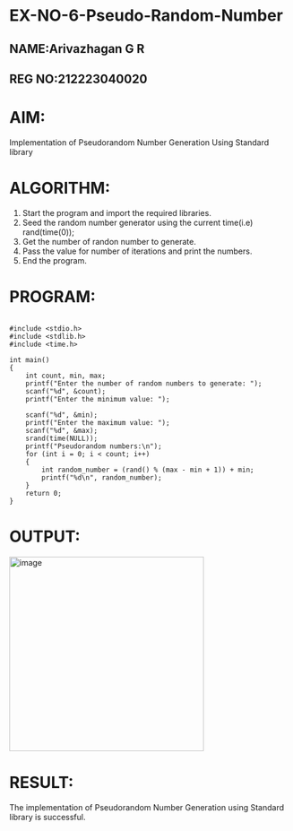 # EX-NO-6-Pseudo-Random-Number

## NAME:Arivazhagan G R
## REG NO:212223040020


# AIM: 

Implementation of Pseudorandom Number Generation Using Standard library


# ALGORITHM:

1) Start the program and import the required libraries.
2) Seed the random number generator using the current time(i.e)
rand(time(0));
3) Get the number of randon number to generate.
4) Pass the value for number of iterations and print the numbers.
5) End the program.


# PROGRAM:
```

#include <stdio.h>
#include <stdlib.h>
#include <time.h>

int main() 
{
    int count, min, max;
    printf("Enter the number of random numbers to generate: ");
    scanf("%d", &count);
    printf("Enter the minimum value: ");
    
    scanf("%d", &min);
    printf("Enter the maximum value: ");
    scanf("%d", &max);
    srand(time(NULL));
    printf("Pseudorandom numbers:\n");   
    for (int i = 0; i < count; i++) 
    {
        int random_number = (rand() % (max - min + 1)) + min;
        printf("%d\n", random_number);
    }
    return 0;
}
```


# OUTPUT:

<img width="347" alt="image" src="https://github.com/user-attachments/assets/3d4a60e8-056e-42e1-9639-659e37f1ac81">


# RESULT:
The implementation of Pseudorandom Number Generation using Standard library is successful.
